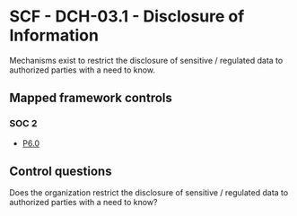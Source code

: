 # SCF - DCH-03.1 - Disclosure of Information
Mechanisms exist to restrict the disclosure of sensitive / regulated data to authorized parties with a need to know.
## Mapped framework controls
### SOC 2
- [P6.0](../soc2/p60.md)
  
## Control questions
Does the organization restrict the disclosure of sensitive / regulated data to authorized parties with a need to know?
  